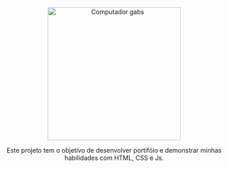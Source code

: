 
<p align="center"> <img src="https://i.pinimg.com/originals/21/11/61/21116158daaeb1459b4ec0758505e1ad.gif" min-width="300px" max-width="300px" width="300px" align="center" alt="Computador gabs"> </p>

<p align="center"> 
Este projeto tem o objetivo de desenvolver portifóio e demonstrar minhas habilidades com HTML, CSS e Js.
</p>
